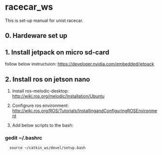 # racecar_ws
This is set-up manual for unist racecar.  

## 0. Hardeware set up


## 1. Install jetpack on micro sd-card
follow below instructuion:
<https://developer.nvidia.com/embedded/jetpack>

## 2. Install ros on jetson nano
  1) Install ros-melodic-desktop:
  <http://wiki.ros.org/melodic/Installation/Ubuntu>

  2) Configrure ros environment:  
  <http://wiki.ros.org/ROS/Tutorials/InstallingandConfiguringROSEnvironment>

  3) Add below scripts to the bash:
###   gedit ~/.bashrc
      source ~/catkin_ws/devel/setup.bash
      

      
      
